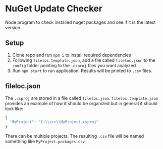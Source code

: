 # NuGet Update Checker

Node program to check installed nuget packages and see if it is the latest version

## Setup
1. Clone repo and run `npm i` to install required dependencies
2. Following `fileloc.template.json`, add a file called `fileloc.json` to the `config` folder pointing to the `.csproj` files you want analyzed
3. Run `npm start` to run application. Results will be printed to `.csv` files.

## fileloc.json
The `.csproj` are stored in a file called `fileloc.json`. `fileloc.template.json` provides an example of how it should be organized but in general it should look like:
```javascript
{
  "MyProject": "C:\\src\\MyProject.csproj"
}
```

There can be multiple projects. The resulting `.csv` file will be named something like `MyProject.packages.csv`
